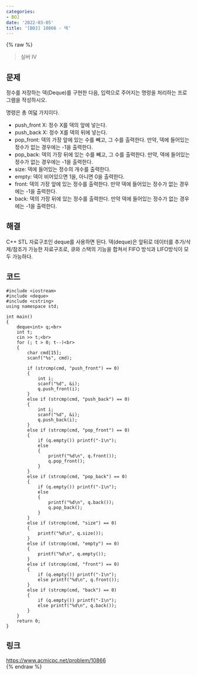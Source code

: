 ```yaml
---
categories:
- BOJ
date: '2022-03-05'
title: '[BOJ] 10866 - 덱'
---
```


{% raw %}
>실버 IV

## 문제
정수를 저장하는 덱(Deque)를 구현한 다음, 입력으로 주어지는 명령을 처리하는 프로그램을 작성하시오.

명령은 총 여덟 가지이다.
-   push_front X: 정수 X를 덱의 앞에 넣는다.
-   push_back X: 정수 X를 덱의 뒤에 넣는다.
-   pop_front: 덱의 가장 앞에 있는 수를 빼고, 그 수를 출력한다. 만약, 덱에 들어있는 정수가 없는 경우에는 -1을 출력한다.
-   pop_back: 덱의 가장 뒤에 있는 수를 빼고, 그 수를 출력한다. 만약, 덱에 들어있는 정수가 없는 경우에는 -1을 출력한다.
-   size: 덱에 들어있는 정수의 개수를 출력한다.
-   empty: 덱이 비어있으면 1을, 아니면 0을 출력한다.
-   front: 덱의 가장 앞에 있는 정수를 출력한다. 만약 덱에 들어있는 정수가 없는 경우에는 -1을 출력한다.
-   back: 덱의 가장 뒤에 있는 정수를 출력한다. 만약 덱에 들어있는 정수가 없는 경우에는 -1을 출력한다.

##  해결
C++ STL 자료구조인 deque를 사용하면 된다. 덱(deque)은 앞뒤로 데이터를 추가/삭제/참조가 가능한 자료구조로, 큐와 스택의 기능을 합쳐서 FIFO 방식과 LIFO방식이 모두 가능하다.

## 코드
```
#include <iostream>
#include <deque>
#include <cstring>
using namespace std;

int main()
{
	deque<int> q;<br>
	int t;
	cin >> t;<br>
	for (; t > 0; t--)<br>
	{
		char cmd[15];
		scanf("%s", cmd);

		if (strcmp(cmd, "push_front") == 0)
		{
			int i;
			scanf("%d", &i);
			q.push_front(i);
		}
		else if (strcmp(cmd, "push_back") == 0)
		{
			int i;
			scanf("%d", &i);
			q.push_back(i);
		}
		else if (strcmp(cmd, "pop_front") == 0)
		{
			if (q.empty()) printf("-1\n");
			else
			{
				printf("%d\n", q.front());
				q.pop_front();
			}
		}
		else if (strcmp(cmd, "pop_back") == 0)
		{
			if (q.empty()) printf("-1\n");
			else
			{
				printf("%d\n", q.back());
				q.pop_back();
			}
		}
		else if (strcmp(cmd, "size") == 0)
		{
			printf("%d\n", q.size());
		}
		else if (strcmp(cmd, "empty") == 0)
		{
			printf("%d\n", q.empty());
		}
		else if (strcmp(cmd, "front") == 0)
		{
			if (q.empty()) printf("-1\n");
			else printf("%d\n", q.front());
		}
		else if (strcmp(cmd, "back") == 0)
		{
			if (q.empty()) printf("-1\n");
			else printf("%d\n", q.back());
		}
	}
	return 0;
}
```

## 링크
https://www.acmicpc.net/problem/10866<br>
{% endraw %}